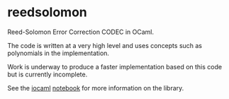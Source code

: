 reedsolomon
===========

Reed-Solomon Error Correction CODEC in OCaml.

The code is written at a very high level and uses concepts such 
as polynomials in the implementation.

Work is underway to produce a faster implementation based on this
code but is currently incomplete.

See the [iocaml](https://github.com/andrewray/iocaml) 
[notebook](http://nbviewer.ipython.org/github/ujamjar/reedsolomon/blob/master/notebooks/rs-library-tutorial.ipynb)
for more information on the library.
